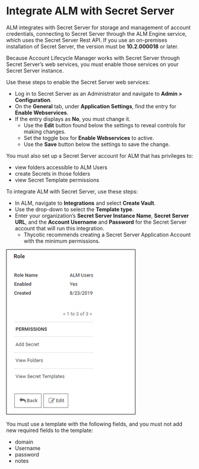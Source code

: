 ﻿[title]: # (Integrate ALM with Secret Server)
[tags]: # (Account Lifecycle Manager,ALM,Active Directory,)
[priority]: # (5140)

# Integrate ALM with Secret Server

ALM integrates with Secret Server for storage and management of account credentials, connecting to Secret Server through the ALM Engine service, which uses the Secret Server Rest API. If you use an on-premises installation of Secret Server, the version must be **10.2.000018** or later.

Because Account Lifecycle Manager works with Secret Server through Secret Server’s web services, you must enable those services on your Secret Server instance.

Use these steps to enable the Secret Server web services:

* Log in to Secret Server as an Administrator and navigate to **Admin \> Configuration**.
* On the **General** tab, under **Application Settings**, find the entry for **Enable Webservices**.
* If the entry displays as **No**, you must change it.
  * Use the **Edit** button found below the settings to reveal controls for making changes.
  * Set the toggle box for **Enable Webservices** to active.
  * Use the **Save** button below the settings to save the change.

You must also set up a Secret Server account for ALM that has privileges to:

* view folders accessible to ALM Users
* create Secrets in those folders
* view Secret Template permissions

To integrate ALM with Secret Server, use these steps:

* In ALM, navigate to **Integrations** and select **Create Vault**.
* Use the drop-down to select the **Template type**.
* Enter your organization’s **Secret Server Instance Name**, **Secret Server URL**, and the **Account Username** and **Password** for the Secret Server account that will run this integration.
  * Thycotic recommends creating a Secret Server Application Account with the minimum permissions.

![Permissions](./images/permissions.png "ALM display of Role permissions")

You must use a template with the following fields, and you must not add new required fields to the template:

* domain
* Username
* password
* notes



